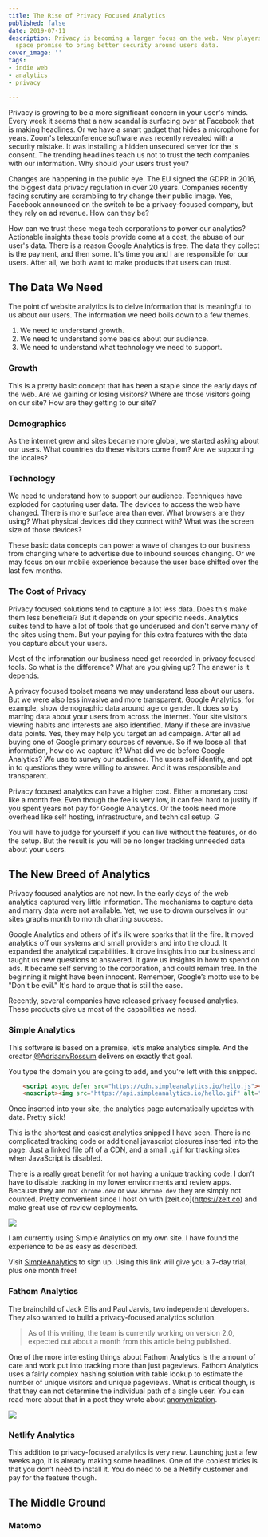 ```yaml
---
title: The Rise of Privacy Focused Analytics
published: false
date: 2019-07-11
description: Privacy is becoming a larger focus on the web. New players in the Analytics
  space promise to bring better security around users data.
cover_image: ''
tags:
- indie web
- analytics
- privacy

---
```

Privacy is growing to be a more significant concern in your user's minds. Every week it seems that a new scandal is surfacing over at Facebook that is making headlines. Or we have a smart gadget that hides a microphone for years. Zoom's teleconference software was recently revealed with a security mistake. It was installing a hidden unsecured server for the 's consent. The trending headlines teach us not to trust the tech companies with our information. Why should your users trust you?

Changes are happening in the public eye. The EU signed the GDPR in 2016, the biggest data privacy regulation in over 20 years. Companies recently facing scrutiny are scrambling to try change their public image. Yes, Facebook announced on the switch to be a privacy-focused company, but they rely on ad revenue. How can they be?

How can we trust these mega tech corporations to power our analytics? Actionable insights these tools provide come at a cost, the abuse of our user's data. There is a reason Google Analytics is free. The data they collect is the payment, and then some. It's time you and I are responsible for our users. After all, we both want to make products that users can trust.

## The Data We Need

The point of website analytics is to delve information that is meaningful to us about our users. The information we need boils down to a few themes.

1. We need to understand growth.
2. We need to understand some basics about our audience.
3. We need to understand what technology we need to support.

### Growth

This is a pretty basic concept that has been a staple since the early days of the web. Are we gaining or losing visitors? Where are those visitors going on our site? How are they getting to our site?

### Demographics

As the internet grew and sites became more global, we started asking about our users. What countries do these visitors come from? Are we supporting the locales?

### Technology

We need to understand how to support our audience. Techniques have exploded for capturing user data. The devices to access the web have changed. There is more surface area than ever. What browsers are they using? What physical devices did they connect with? What was the screen size of those devices?

These basic data concepts can power a wave of changes to our business from changing where to advertise due to inbound sources changing. Or we may focus on our mobile experience because the user base shifted over the last few months.

### The Cost of Privacy

Privacy focused solutions tend to capture a lot less data. Does this make them less beneficial? But it depends on your specific needs. Analytics suites tend to have a lot of tools that go underused and don't serve many of the sites using them. But your paying for this extra features with the data you capture about your users.

Most of the information our business need get recorded in privacy focused tools. So what is the difference? What are you giving up? The answer is it depends.

A privacy focused toolset means we may understand less about our users. But we were also less invasive and more transparent. Google Analytics, for example, show demographic data around age or gender. It does so by marring data about your users from across the internet. Your site visitors viewing habits and interests are also identified. Many if these are invasive data points. Yes, they may help you target an ad campaign. After all ad buying one of Google primary sources of revenue. So if we loose all that information, how do we capture it? What did we do before Google Analytics? We use to survey our audience. The users self identify, and opt in to questions they were willing to answer. And it was responsible and transparent.

Privacy focused analytics can have a higher cost. Either a monetary cost like a month fee. Even though the fee is very low, it can feel hard to justify if you spent years not pay for Google Analytics. Or the tools need more overhead like self hosting, infrastructure, and technical setup. G

You will have to judge for yourself if you can live without the features, or do the setup. But the result is you will be no longer tracking unneeded data about your users.

## The New Breed of Analytics

Privacy focused analytics are not new. In the early days of the web analytics captured very little information. The mechanisms to capture data and marry data were not available. Yet, we use to drown ourselves in our sites graphs month to month charting success.

Google Analytics and others of it's ilk were sparks that lit the fire. It moved analytics off our systems and small providers and into the cloud. It expanded the analytical capabilities. It drove insights into our business and taught us new questions to answered. It gave us insights in how to spend on ads. It became self serving to the corporation, and could remain free. In the beginning it might have been innocent. Remember, Google’s motto use to be "Don't be evil." It's hard to argue that is still the case.

Recently, several companies have released privacy focused analytics. These products give us most of the capabilities we need.

### Simple Analytics

This software is based on a premise, let’s make analytics simple. And the creator [@AdriaanvRossum](https://twitter.com/intent/user?screen_name=AdriaanvRossum "Twitter Profile") delivers on exactly that goal.

You type the domain you are going to add, and you’re left with this snipped.

```html
    <script async defer src="https://cdn.simpleanalytics.io/hello.js"></script>
    <noscript><img src="https://api.simpleanalytics.io/hello.gif" alt=""></noscript>
```

Once inserted into your site, the analytics page automatically updates with data. Pretty slick!

This is the shortest and easiest analytics snipped I have seen. There is no complicated tracking code or additional javascript closures inserted into the page. Just a linked file off of a CDN, and a small `.gif` for tracking sites when JavaScript is disabled.

There is a really great benefit for not having a unique tracking code. I don’t have to disable tracking in my lower environments and review apps. Because they are not `khrome.dev` or `www.khrome.dev` they are simply not counted. Pretty convenient since I host on with \[zeit.co\](https://zeit.co) and make great use of review deployments.

![](https://res.cloudinary.com/khromedotdev/image/upload/c_scale,w_auto:100,dpr_auto,f_auto,q_auto/v1570448523/simple_analytics_u4pusp.png)

I am currently using Simple Analytics on my own site. I have found the experience to be as easy as described.

Visit [SimpleAnalytics](https://referral.simpleanalytics.com/zane-milakovic "Simple Analytics Signup") to sign up. Using this link will give you a 7-day trial, plus one month free!

### Fathom Analytics

The brainchild of Jack Ellis and Paul Jarvis, two independent developers. They also wanted to build a privacy-focused analytics solution.

> As of this writing, the team is currently working on version 2.0, expected out about a month from this article being published.

One of the more interesting things about Fathom Analytics is the amount of care and work put into tracking more than just pageviews. Fathom Analytics uses a fairly complex hashing solution with table lookup to estimate the number of unique visitors and unique pageviews. What is critical though, is that they can not determine the individual path of a single user. You can read more about that in a post they wrote about [anonymization](https://usefathom.com/anonymization/ "Blog post by Fathom Analytics").

![](https://res.cloudinary.com/khromedotdev/image/upload/c_scale,w_auto:100,dpr_auto,f_auto,q_auto/v1570448523/fathom_uwf9xc.png)

### Netlify Analytics

This addition to privacy-focused analytics is very new. Launching just a few weeks ago, it is already making some headlines. One of the coolest tricks is that you don’t need to install it. You do need to be a Netlify customer and pay for the feature though.

## The Middle Ground

### Matomo
